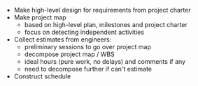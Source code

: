 * Make high-level design for requirements from project charter
* Make project map
    * based on high-level plan, milestones and project charter
    * focus on detecting independent activities
* Collect estimates from engineers:
    * preliminary sessions to go over project map
    * decompose project map / WBS
    * ideal hours (pure work, no delays) and comments if any
    * need to decompose further if can't estimate
* Construct schedule
